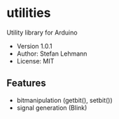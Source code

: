 # utilities
Utility library for Arduino

* Version 1.0.1
* Author: Stefan Lehmann
* License: MIT

## Features

* bitmanipulation (getbit(), setbit())
* signal generation (Blink)
